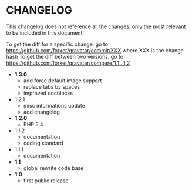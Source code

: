 # CHANGELOG

This changelog does not reference all the changes, only the most relevant to be included in this document.

To get the diff for a specific change, go to https://github.com/forxer/gravatar/commit/XXX where XXX is the change hash
To get the diff between two versions, go to https://github.com/forxer/gravatar/compare/1.1...1.2

- **1.3.0**
    - add force default image support
    - replace tabs by spaces
    - improved docblocks
- 1.2.1
    - misc informations update
    - add changelog
- **1.2.0**
    - PHP 5.4
- 1.1.2
    - documentation
    - coding standard
- 1.1.1
    - documentation
- **1.1**
    - global rewrite code base
- **1.0**
    - first public release
